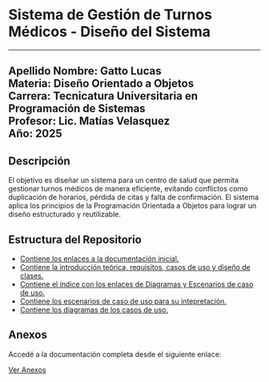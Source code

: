 # Sistema de Gestión de Turnos Médicos - Diseño del Sistema

---
**Apellido Nombre:** Gatto Lucas  
**Materia:** Diseño Orientado a Objetos  
**Carrera:** Tecnicatura Universitaria en Programación de Sistemas  
**Profesor:** Lic. Matías Velasquez  
**Año:** 2025  
---

##  Descripción

El objetivo es diseñar un sistema para un centro de salud que permita gestionar turnos médicos de manera eficiente, evitando conflictos como duplicación de horarios, pérdida de citas y falta de confirmación. El sistema aplica los principios de la Programación Orientada a Objetos para lograr un diseño estructurado y reutilizable.

##  Estructura del Repositorio

- [Contiene los enlaces a la documentación inicial.](anexos.md) 
- [Contiene la introducción teórica, requisitos, casos de uso y diseño de clases.](introduccion.md) 
- [Contiene el índice con los enlaces de Diagramas y Escenarios de caso de uso.](diagramasUML.md) 
- [Contiene los escenarios de caso de uso para su intepretación.](escenarios_de_casos_de_uso.md) 
- [Contiene los diagramas de los casos de uso.](diagramas_de_casos_de_uso.md) 

##  Anexos

Accedé a la documentación completa desde el siguiente enlace:

[Ver Anexos](docs/anexos.md)
